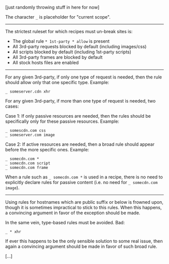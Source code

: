 [just randomly throwing stuff in here for now]

The character `_` is placeholder for "current scope".

***

The strictest ruleset for which recipes must un-break sites is:

- The global rule `* 1st-party * allow` is present
- All 3rd-party requests blocked by default (including images/css)
- All scripts blocked by default (including 1st-party scripts)
- All 3rd-party frames are blocked by default
- All stock hosts files are enabled

***

For any given 3rd-party, if only one type of request is needed, then the rule should allow only that one specific type. Example:

    _ someserver.cdn xhr

For any given 3rd-party, if more than one type of request is needed, two cases:

Case 1: If only passive resources are needed, then the rules should be specifically only for these passive resources. Example:

    _ somescdn.com css
    _ someserver.com image

Case 2: If active resources are needed, then a broad rule should appear before the more specific ones. Example:

    _ somecdn.com *
    _ somecdn.com script
    _ somecdn.com frame

When a rule such as `_ somecdn.com *` is used in a recipe, there is no need to explicitly declare rules for passive content (i.e. no need for `_ somecdn.com image`).

***

Using rules for hostnames which are public suffix or below is frowned upon, though it is sometimes impractical to stick to this rules. When this happens, a convincing argument in favor of the exception should be made.

In the same vein, type-based rules must be avoided. Bad:

    _ * xhr

If ever this happens to be the only sensible solution to some real issue, then again a convincing argument should be made in favor of such broad rule.

[...]